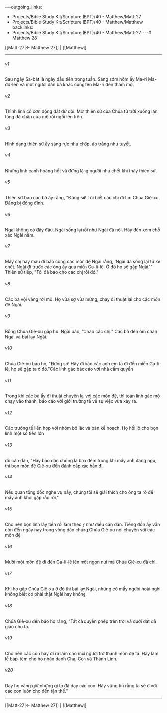 ---outgoing_links:
  - Projects/Bible Study Kit/Scripture (BPT)/40 - Matthew/Matt-27
  - Projects/Bible Study Kit/Scripture (BPT)/40 - Matthew/Matthew
backlinks:
  - Projects/Bible Study Kit/Scripture (BPT)/40 - Matthew/Matt-27
---# Matthew 28

[[Matt-27|← Matthew 27]] | [[Matthew]]
***



###### v1 
Sau ngày Sa-bát là ngày đầu tiên trong tuần. Sáng sớm hôm ấy Ma-ri Ma-đơ-len và một người đàn bà khác cũng tên Ma-ri đến thăm mộ. 

###### v2 
Thình lình có cơn động đất dữ dội. Một thiên sứ của Chúa từ trời xuống lăn tảng đá chận cửa mộ rồi ngồi lên trên. 

###### v3 
Hình dạng thiên sứ ấy sáng rực như chớp, áo trắng như tuyết. 

###### v4 
Những lính canh hoảng hốt và đứng lặng người như chết khi thấy thiên sứ. 

###### v5 
Thiên sứ bảo các bà ấy rằng, "Đừng sợ! Tôi biết các chị đi tìm Chúa Giê-xu, Đấng bị đóng đinh. 

###### v6 
Ngài không có đây đâu. Ngài sống lại rồi như Ngài đã nói. Hãy đến xem chỗ xác Ngài nằm. 

###### v7 
Mấy chị hãy mau đi báo cùng các môn đệ Ngài rằng, 'Ngài đã sống lại từ kẻ chết. Ngài đi trước các ông ấy qua miền Ga-li-lê. Ở đó họ sẽ gặp Ngài.'" Thiên sứ tiếp, "Tôi đã bảo cho các chị rồi đó." 

###### v8 
Các bà vội vàng rời mộ. Họ vừa sợ vừa mừng, chạy đi thuật lại cho các môn đệ Ngài. 

###### v9 
Bỗng Chúa Giê-xu gặp họ. Ngài bảo, "Chào các chị." Các bà đến ôm chân Ngài và bái lạy Ngài. 

###### v10 
Chúa Giê-xu bảo họ, "Đừng sợ! Hãy đi bảo các anh em ta đi đến miền Ga-li-lê, họ sẽ gặp ta ở đó."Các lính gác báo cáo với nhà cầm quyền 

###### v11 
Trong khi các bà ấy đi thuật chuyện lại với các môn đệ, thì toán lính gác mộ chạy vào thành, báo cáo với giới trưởng tế về sự việc vừa xảy ra. 

###### v12 
Các trưởng tế liền họp với nhóm bô lão và bàn kế hoạch. Họ hối lộ cho bọn lính một số tiền lớn 

###### v13 
rồi căn dặn, "Hãy bảo dân chúng là ban đêm trong khi mấy anh đang ngủ, thì bọn môn đệ Giê-xu đến đánh cắp xác hắn đi. 

###### v14 
Nếu quan tổng đốc nghe vụ nầy, chúng tôi sẽ giải thích cho ông ta rõ để mấy anh khỏi gặp rắc rối." 

###### v15 
Cho nên bọn lính lấy tiền rồi làm theo y như điều căn dặn. Tiếng đồn ấy vẫn còn đến ngày nay trong vòng dân chúng.Chúa Giê-xu nói chuyện với các môn đệ 

###### v16 
Mười một môn đệ đi đến Ga-li-lê lên một ngọn núi mà Chúa Giê-xu đã chỉ. 

###### v17 
Khi họ gặp Chúa Giê-xu ở đó thì bái lạy Ngài, nhưng có mấy người hoài nghi không biết có phải thật Ngài hay không. 

###### v18 
Chúa Giê-xu đến bảo họ rằng, "Tất cả quyền phép trên trời và dưới đất đã giao cho ta. 

###### v19 
Cho nên các con hãy đi ra làm cho mọi người trở thành môn đệ ta. Hãy làm lễ báp-têm cho họ nhân danh Cha, Con và Thánh Linh. 

###### v20 
Dạy họ vâng giữ những gì ta đã dạy các con. Hãy vững tin rằng ta sẽ ở với các con luôn cho đến tận thế."

***
[[Matt-27|← Matthew 27]] | [[Matthew]]
